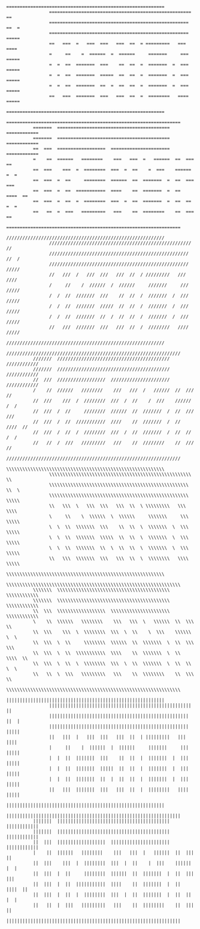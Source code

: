                     ===========================================================
                    =====================================================    ==
                    ====================================================  ==  =
                    ====================================================  =====
                    ==   ===  =   ===  ===   ===  ==  = =========   ===    ====
                    =     ==    =  ======  =  ======     =======     ===  =====
                    =  =  ==  =======  ===    ==  ==  =  =======  =  ===  =====
                    =  =  ==  =======  =====  ==  ==  =  =======  =  ===  =====
                    =  =  ==  =======  ==  =  ==  ==  =  =======  =  ===  =====
                    ==   ===  =======  ===   ===  ==  =  ========   ====  =====
                    ===========================================================
              =================================================================
              =======  ==========================================  ============
              =======  ==========================================  ============
              ==  ===  ==================  ======================  ============
              =    ==  ======   ========    ===   ===  =   ======  ==  ===   ==
              ==  ===    ===  =  ========  ===  =  ==    =  ===    ======  =  =
              ==  ===  =  ==     ========  ======  ==  =======  =  ==  ===  ===
              ==  ===  =  ==  ===========  ====    ==  =======  =  ==  ====  ==
              ==  ===  =  ==  =  ========  ===  =  ==  =======  =  ==  ==  =  =
              ==   ==  =  ===   =========   ===    ==  ========    ==  ===   ==
              =================================================================
                    ///////////////////////////////////////////////////////////
                    /////////////////////////////////////////////////////    //
                    ////////////////////////////////////////////////////  //  /
                    ////////////////////////////////////////////////////  /////
                    //   ///  /   ///  ///   ///  //  / /////////   ///    ////
                    /     //    /  //////  /  //////     ///////     ///  /////
                    /  /  //  ///////  ///    //  //  /  ///////  /  ///  /////
                    /  /  //  ///////  /////  //  //  /  ///////  /  ///  /////
                    /  /  //  ///////  //  /  //  //  /  ///////  /  ///  /////
                    //   ///  ///////  ///   ///  //  /  ////////   ////  /////
                    ///////////////////////////////////////////////////////////
              /////////////////////////////////////////////////////////////////
              ///////  //////////////////////////////////////////  ////////////
              ///////  //////////////////////////////////////////  ////////////
              //  ///  //////////////////  //////////////////////  ////////////
              /    //  //////   ////////    ///   ///  /   //////  //  ///   //
              //  ///    ///  /  ////////  ///  /  //    /  ///    //////  /  /
              //  ///  /  //     ////////  //////  //  ///////  /  //  ///  ///
              //  ///  /  //  ///////////  ////    //  ///////  /  //  ////  //
              //  ///  /  //  /  ////////  ///  /  //  ///////  /  //  //  /  /
              //   //  /  ///   /////////   ///    //  ////////    //  ///   //
              /////////////////////////////////////////////////////////////////
                    \\\\\\\\\\\\\\\\\\\\\\\\\\\\\\\\\\\\\\\\\\\\\\\\\\\\\\\\\\\
                    \\\\\\\\\\\\\\\\\\\\\\\\\\\\\\\\\\\\\\\\\\\\\\\\\\\\\    \\
                    \\\\\\\\\\\\\\\\\\\\\\\\\\\\\\\\\\\\\\\\\\\\\\\\\\\\  \\  \
                    \\\\\\\\\\\\\\\\\\\\\\\\\\\\\\\\\\\\\\\\\\\\\\\\\\\\  \\\\\
                    \\   \\\  \   \\\  \\\   \\\  \\  \ \\\\\\\\\   \\\    \\\\
                    \     \\    \  \\\\\\  \  \\\\\\     \\\\\\\     \\\  \\\\\
                    \  \  \\  \\\\\\\  \\\    \\  \\  \  \\\\\\\  \  \\\  \\\\\
                    \  \  \\  \\\\\\\  \\\\\  \\  \\  \  \\\\\\\  \  \\\  \\\\\
                    \  \  \\  \\\\\\\  \\  \  \\  \\  \  \\\\\\\  \  \\\  \\\\\
                    \\   \\\  \\\\\\\  \\\   \\\  \\  \  \\\\\\\\   \\\\  \\\\\
                    \\\\\\\\\\\\\\\\\\\\\\\\\\\\\\\\\\\\\\\\\\\\\\\\\\\\\\\\\\\
              \\\\\\\\\\\\\\\\\\\\\\\\\\\\\\\\\\\\\\\\\\\\\\\\\\\\\\\\\\\\\\\\\
              \\\\\\\  \\\\\\\\\\\\\\\\\\\\\\\\\\\\\\\\\\\\\\\\\\  \\\\\\\\\\\\
              \\\\\\\  \\\\\\\\\\\\\\\\\\\\\\\\\\\\\\\\\\\\\\\\\\  \\\\\\\\\\\\
              \\  \\\  \\\\\\\\\\\\\\\\\\  \\\\\\\\\\\\\\\\\\\\\\  \\\\\\\\\\\\
              \    \\  \\\\\\   \\\\\\\\    \\\   \\\  \   \\\\\\  \\  \\\   \\
              \\  \\\    \\\  \  \\\\\\\\  \\\  \  \\    \  \\\    \\\\\\  \  \
              \\  \\\  \  \\     \\\\\\\\  \\\\\\  \\  \\\\\\\  \  \\  \\\  \\\
              \\  \\\  \  \\  \\\\\\\\\\\  \\\\    \\  \\\\\\\  \  \\  \\\\  \\
              \\  \\\  \  \\  \  \\\\\\\\  \\\  \  \\  \\\\\\\  \  \\  \\  \  \
              \\   \\  \  \\\   \\\\\\\\\   \\\    \\  \\\\\\\\    \\  \\\   \\
              \\\\\\\\\\\\\\\\\\\\\\\\\\\\\\\\\\\\\\\\\\\\\\\\\\\\\\\\\\\\\\\\\
                    |||||||||||||||||||||||||||||||||||||||||||||||||||||||||||
                    |||||||||||||||||||||||||||||||||||||||||||||||||||||    ||
                    ||||||||||||||||||||||||||||||||||||||||||||||||||||  ||  |
                    ||||||||||||||||||||||||||||||||||||||||||||||||||||  |||||
                    ||   |||  |   |||  |||   |||  ||  | |||||||||   |||    ||||
                    |     ||    |  ||||||  |  ||||||     |||||||     |||  |||||
                    |  |  ||  |||||||  |||    ||  ||  |  |||||||  |  |||  |||||
                    |  |  ||  |||||||  |||||  ||  ||  |  |||||||  |  |||  |||||
                    |  |  ||  |||||||  ||  |  ||  ||  |  |||||||  |  |||  |||||
                    ||   |||  |||||||  |||   |||  ||  |  ||||||||   ||||  |||||
                    |||||||||||||||||||||||||||||||||||||||||||||||||||||||||||
              |||||||||||||||||||||||||||||||||||||||||||||||||||||||||||||||||
              |||||||  ||||||||||||||||||||||||||||||||||||||||||  ||||||||||||
              |||||||  ||||||||||||||||||||||||||||||||||||||||||  ||||||||||||
              ||  |||  ||||||||||||||||||  ||||||||||||||||||||||  ||||||||||||
              |    ||  ||||||   ||||||||    |||   |||  |   ||||||  ||  |||   ||
              ||  |||    |||  |  ||||||||  |||  |  ||    |  |||    ||||||  |  |
              ||  |||  |  ||     ||||||||  ||||||  ||  |||||||  |  ||  |||  |||
              ||  |||  |  ||  |||||||||||  ||||    ||  |||||||  |  ||  ||||  ||
              ||  |||  |  ||  |  ||||||||  |||  |  ||  |||||||  |  ||  ||  |  |
              ||   ||  |  |||   |||||||||   |||    ||  ||||||||    ||  |||   ||
              |||||||||||||||||||||||||||||||||||||||||||||||||||||||||||||||||
